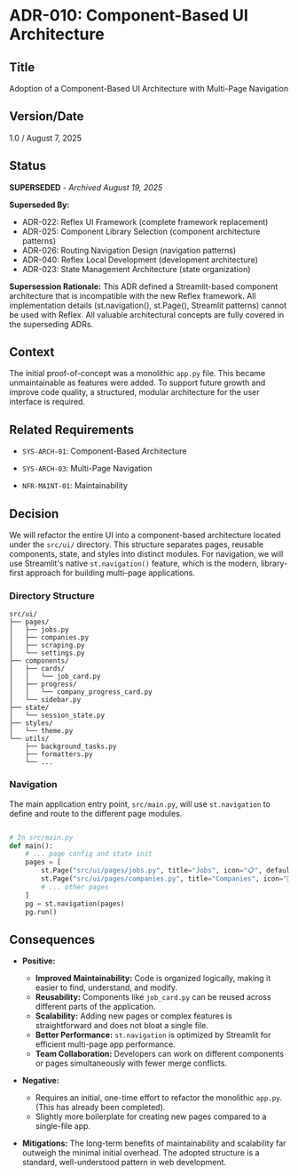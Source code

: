 # ADR-010: Component-Based UI Architecture

## Title

Adoption of a Component-Based UI Architecture with Multi-Page Navigation

## Version/Date

1.0 / August 7, 2025

## Status

**SUPERSEDED** - *Archived August 19, 2025*

**Superseded By:**
- ADR-022: Reflex UI Framework (complete framework replacement)
- ADR-025: Component Library Selection (component architecture patterns)
- ADR-026: Routing Navigation Design (navigation patterns)
- ADR-040: Reflex Local Development (development architecture)
- ADR-023: State Management Architecture (state organization)

**Supersession Rationale:** This ADR defined a Streamlit-based component architecture that is incompatible with the new Reflex framework. All implementation details (st.navigation(), st.Page(), Streamlit patterns) cannot be used with Reflex. All valuable architectural concepts are fully covered in the superseding ADRs.

## Context

The initial proof-of-concept was a monolithic `app.py` file. This became unmaintainable as features were added. To support future growth and improve code quality, a structured, modular architecture for the user interface is required.

## Related Requirements

* `SYS-ARCH-01`: Component-Based Architecture

* `SYS-ARCH-03`: Multi-Page Navigation

* `NFR-MAINT-01`: Maintainability

## Decision

We will refactor the entire UI into a component-based architecture located under the `src/ui/` directory. This structure separates pages, reusable components, state, and styles into distinct modules. For navigation, we will use Streamlit's native `st.navigation()` feature, which is the modern, library-first approach for building multi-page applications.

### Directory Structure

```text
src/ui/
├── pages/
│   ├── jobs.py
│   ├── companies.py
│   ├── scraping.py
│   └── settings.py
├── components/
│   ├── cards/
│   │   └── job_card.py
│   ├── progress/
│   │   └── company_progress_card.py
│   └── sidebar.py
├── state/
│   └── session_state.py
├── styles/
│   └── theme.py
└── utils/
    ├── background_tasks.py
    ├── formatters.py
    └── ...
```

### Navigation

The main application entry point, `src/main.py`, will use `st.navigation` to define and route to the different page modules.

```python

# In src/main.py
def main():
    # ... page config and state init
    pages = [
        st.Page("src/ui/pages/jobs.py", title="Jobs", icon="📋", default=True),
        st.Page("src/ui/pages/companies.py", title="Companies", icon="🏢"),
        # ... other pages
    ]
    pg = st.navigation(pages)
    pg.run()
```

## Consequences

* **Positive:**
  * **Improved Maintainability:** Code is organized logically, making it easier to find, understand, and modify.
  * **Reusability:** Components like `job_card.py` can be reused across different parts of the application.
  * **Scalability:** Adding new pages or complex features is straightforward and does not bloat a single file.
  * **Better Performance:** `st.navigation` is optimized by Streamlit for efficient multi-page app performance.
  * **Team Collaboration:** Developers can work on different components or pages simultaneously with fewer merge conflicts.

* **Negative:**
  * Requires an initial, one-time effort to refactor the monolithic `app.py`. (This has already been completed).
  * Slightly more boilerplate for creating new pages compared to a single-file app.

* **Mitigations:** The long-term benefits of maintainability and scalability far outweigh the minimal initial overhead. The adopted structure is a standard, well-understood pattern in web development.
